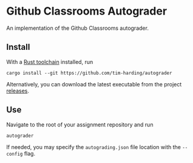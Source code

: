 # Github Classrooms Autograder

An implementation of the Github Classrooms autograder.

## Install

With a [Rust toolchain](https://www.rust-lang.org/tools/install) installed, run

`cargo install --git https://github.com/tim-harding/autograder`

Alternatively, you can download the latest executable from the project [releases](https://github.com/tim-harding/autograder/releases/).

## Use

Navigate to the root of your assignment repository and run

`autograder`

If needed, you may specify the `autograding.json` file location with the `--config` flag.